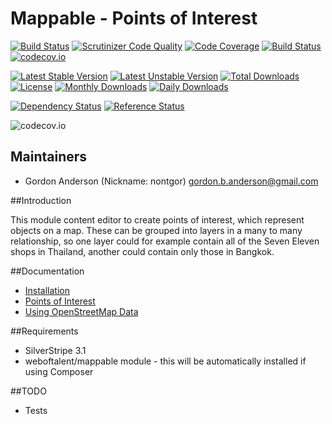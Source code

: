 # Mappable - Points of Interest
[![Build Status](https://travis-ci.org/gordonbanderson/MappablePointsOfInterest.svg?branch=3.2)](https://travis-ci.org/gordonbanderson/MappablePointsOfInterest)
[![Scrutinizer Code Quality](https://scrutinizer-ci.com/g/gordonbanderson/MappablePointsOfInterest/badges/quality-score.png?b=3.2)](https://scrutinizer-ci.com/g/gordonbanderson/MappablePointsOfInterest/?branch=3.2)
[![Code Coverage](https://scrutinizer-ci.com/g/gordonbanderson/MappablePointsOfInterest/badges/coverage.png?b=3.2)](https://scrutinizer-ci.com/g/gordonbanderson/MappablePointsOfInterest/?branch=3.2)
[![Build Status](https://scrutinizer-ci.com/g/gordonbanderson/MappablePointsOfInterest/badges/build.png?b=3.2)](https://scrutinizer-ci.com/g/gordonbanderson/MappablePointsOfInterest/build-status/3.2)
[![codecov.io](https://codecov.io/github/gordonbanderson/MappablePointsOfInterest/coverage.svg?branch=3.2)](https://codecov.io/github/gordonbanderson/MappablePointsOfInterest?branch=3.2)

[![Latest Stable Version](https://poser.pugx.org/weboftalent/mappable-poi/version)](https://packagist.org/packages/weboftalent/mappable-poi)
[![Latest Unstable Version](https://poser.pugx.org/weboftalent/mappable-poi/v/unstable)](//packagist.org/packages/weboftalent/mappable-poi)
[![Total Downloads](https://poser.pugx.org/weboftalent/mappable-poi/downloads)](https://packagist.org/packages/weboftalent/mappable-poi)
[![License](https://poser.pugx.org/weboftalent/mappable-poi/license)](https://packagist.org/packages/weboftalent/mappable-poi)
[![Monthly Downloads](https://poser.pugx.org/weboftalent/mappable-poi/d/monthly)](https://packagist.org/packages/weboftalent/mappable-poi)
[![Daily Downloads](https://poser.pugx.org/weboftalent/mappable-poi/d/daily)](https://packagist.org/packages/weboftalent/mappable-poi)

[![Dependency Status](https://www.versioneye.com/php/weboftalent:mappable-poi/badge.svg)](https://www.versioneye.com/php/weboftalent:mappable-poi)
[![Reference Status](https://www.versioneye.com/php/weboftalent:mappable-poi/reference_badge.svg?style=flat)](https://www.versioneye.com/php/weboftalent:mappable-poi/references)

![codecov.io](https://codecov.io/github/gordonbanderson/MappablePointsOfInterest/branch.svg?branch=3.2)

## Maintainers

* Gordon Anderson (Nickname: nontgor)
	<gordon.b.anderson@gmail.com>

##Introduction

This module content editor to create points of interest, which represent objects on a map.  These
can be grouped into layers in a many to many relationship, so one layer could for example contain
all of the Seven Eleven shops in Thailand, another could contain only those in Bangkok.
 
##Documentation
* [Installation](./docs/en/Installation.md)
* [Points of Interest](./docs/en/PointsOfInterest.md)
* [Using OpenStreetMap Data](./docs/en/OpenStreetMap.md)

##Requirements
* SilverStripe 3.1
* weboftalent/mappable module - this will be automatically installed if using Composer

##TODO
* Tests
